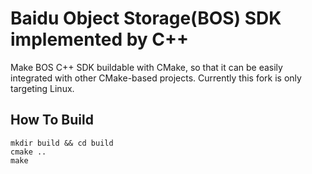 # Baidu Object Storage(BOS) SDK implemented by C++

Make BOS C++ SDK buildable with CMake, so that it can be easily integrated with other CMake-based
projects. Currently this fork is only targeting Linux.

## How To Build

```
mkdir build && cd build
cmake ..
make
```
